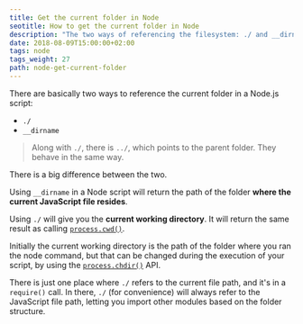 ```yaml
---
title: Get the current folder in Node
seotitle: How to get the current folder in Node
description: "The two ways of referencing the filesystem: ./ and __dirname, explained"
date: 2018-08-09T15:00:00+02:00
tags: node
tags_weight: 27
path: node-get-current-folder
---
```


There are basically two ways to reference the current folder in a Node.js script:

- `./`
- `__dirname`

> Along with `./`, there is `../`, which points to the parent folder. They behave in the same way.

There is a big difference between the two.

Using `__dirname` in a Node script will return the path of the folder **where the current JavaScript file resides**.

Using `./` will give you the **current working directory**. It will return the same result as calling [`process.cwd()`](https://nodejs.org/api/process.html#process_process_cwd).

Initially the current working directory is the path of the folder where you ran the node command, but that can be changed during the execution of your script, by using the [`process.chdir()`](https://nodejs.org/api/process.html#process_process_chdir_directory) API.

There is just one place where `./` refers to the current file path, and it's in a `require()` call. In there, `./` (for convenience) will always refer to the JavaScript file path, letting you import other modules based on the folder structure.

